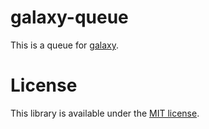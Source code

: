 # galaxy-queue

This is a queue for [galaxy](https://github.com/bjouhier/galaxy).

License
=======

This library is available under the [MIT license](http://en.wikipedia.org/wiki/MIT_License).
